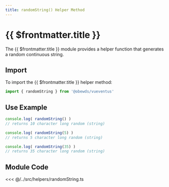 ```yaml
---
title: randomString() Helper Method
---
```



<script setup>
    import DocsPackageVersion from '../../../src/views/compos/DocsPackageVersion.vue'
</script>



# {{ $frontmatter.title }}

The {{ $frontmatter.title }} module provides a helper function that generates a random continuous string.







<!-- TODO: Add args table and content for helper method like in ...modules/configs/anchors.html#anchors-classes -->
## Import

To import the {{ $frontmatter.title }} helper method:

```javascript
import { randomString } from '@obewds/vueventus'
```






## Use Example

```javascript
console.log( randomString() )
// returns 10 character long random (string)

console.log( randomString(5) )
// returns 5 character long random (string)

console.log( randomString(35) )
// returns 35 character long random (string)
```









## Module Code

<<< @/../src/helpers/randomString.ts






<DocsPackageVersion/>
